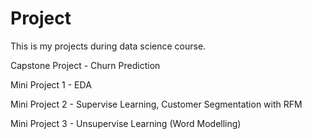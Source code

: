 # Project
This is my projects during data science course.

Capstone Project - Churn Prediction

Mini Project 1 - EDA

Mini Project 2 - Supervise Learning, Customer Segmentation with RFM

Mini Project 3 - Unsupervise Learning (Word Modelling)
